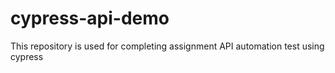 # cypress-api-demo
This repository is used for completing assignment API automation test using cypress
